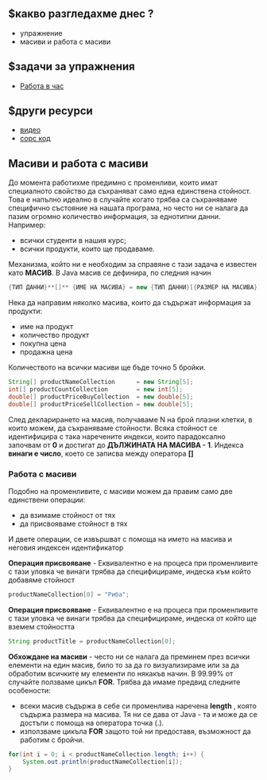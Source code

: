 ## $какво разгледахме днес ?
- упражнение
- масиви и работа с масиви

## $задачи за упражнения
- [Работа в час](https://github.com/mihail-petrov/netit-webdev-java/tree/master/2022-2023/%40semester_1/week-07-2/cw)

## $други ресурси
- [видео](https://drive.google.com/file/d/1fD9hK8QegQiO9gXeUNkMykocz3Twd785/view?usp=sharing)
- [сорс код](https://github.com/mihail-petrov/netit-webdev-java/tree/master/2022-2023/%40semester_1/week-07-2/source)


## Масиви и работа с масиви 

До момента работихме предимно с променливи, които имат специалното свойство да съхраняват само една единствена стойност. Това е напълно идеално в случайте когато трябва са съхраняваме специфично състояние на нашата програма, но често ни се налага да пазим огромно количество информация, за еднотипни данни.  Например:
- всички студенти в нашия курс;
- всички продукти, които ще продаваме.

Механизма, който ни е необходим за справяне с тази задача е известен като **МАСИВ**. В Java масив се дефинира, по следния начин

```java
{ТИП ДАННИ}**[]** {ИМЕ НА МАСИВА} = new {ТИП ДАННИ}[{РАЗМЕР НА МАСИВА}]
```

Нека да направим няколко масива, които да съдържат информация за продукти:
- име на продукт
- количество продукт
- покупна цена
- продажна цена

Количеството на всички масиви ще бъде точно 5 бройки. 

```java
String[] productNameCollection      = new String[5];
int[] productCountCollection        = new int[5];
double[] productPriceBuyCollection  = new double[5];
double[] productPriceSellCollection = new double[5];
```

След декларирането на масив, получаваме N на брой плазни клетки, в които можем, да съхраняваме стойности. Всяка стойност се идентифицира с така наречените индекси, които парадоксално започвам от **0** и достигат до **ДЪЛЖИНАТА НА МАСИВА - 1**.
Индекса **винаги е число**, което се записва между оператора **[]**

### Работа с масиви

Подобно на променливите, с масиви можем да правим само две единствени операции:
- да взимаме стойност от тях
- да присвояваме стойност в тях

И двете операции, се извършват с помоща на името на масива и неговия индексен идентификатор

**Операция присвояване** - Еквивалентно е на процеса при променливите с тази уловка че винаги трябва да специфицираме, индеска към който добавяме стойност

```java
productNameCollection[0] = "Риба";
```

**Операция присвояване** - Еквивалентно е на процеса при променливите с тази уловка че винаги трябва да специфицираме, индеска от който ще вземем стойността

```java
String productTitle = productNameCollection[0];
```

**Обхождане на масиви** - често ни се налага да преминем през всички елементи на един масив, било то за да го визуализираме или за да обработим всичките му елементи по някакъв начин. В 99.99% от случайте ползваме цикъл **FOR**. Трябва да имаме предвид следните особености:
- всеки масив съдържа в себе си променлива наречена **length** , която съдържа размера на масива. Тя ни се дава от Java - та  и може да се достъпи с помоща на оператора точка (.). 
- използваме цикъла **FOR** защото той ни предоставя, възможност да работим с бройчи. 


```java
for(int i = 0; i < productNameCollection.length; i++) {
    System.out.println(productNameCollection[i]);
}
```
